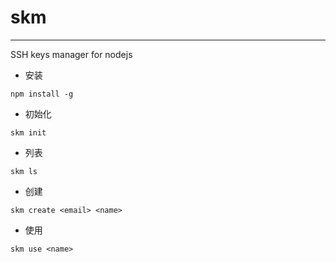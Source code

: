 # skm

----

SSH keys manager for nodejs


- 安装
```
npm install -g
```
- 初始化
```
skm init
```
- 列表
```
skm ls
```
- 创建
```
skm create <email> <name> 
```
- 使用
```
skm use <name>
```